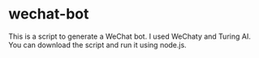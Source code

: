 # wechat-bot
This is a script to generate a WeChat bot.
I used WeChaty and Turing AI.
You can download the script and run it using node.js.
